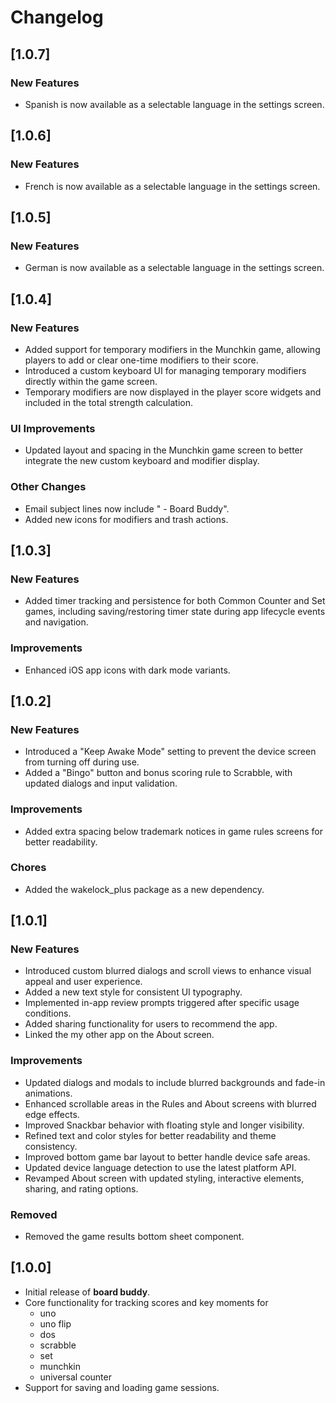 # Changelog

## [1.0.7]

### New Features
- Spanish is now available as a selectable language in the settings screen.

## [1.0.6]

### New Features
- French is now available as a selectable language in the settings screen.

## [1.0.5]

### New Features
- German is now available as a selectable language in the settings screen.

## [1.0.4]

### New Features
- Added support for temporary modifiers in the Munchkin game, allowing players to add or clear one-time modifiers to their score.
- Introduced a custom keyboard UI for managing temporary modifiers directly within the game screen.
- Temporary modifiers are now displayed in the player score widgets and included in the total strength calculation.

### UI Improvements
- Updated layout and spacing in the Munchkin game screen to better integrate the new custom keyboard and modifier display.

### Other Changes
- Email subject lines now include " - Board Buddy".
- Added new icons for modifiers and trash actions.

## [1.0.3]

### New Features
- Added timer tracking and persistence for both Common Counter and Set games, including saving/restoring timer state during app lifecycle events and navigation.

### Improvements
- Enhanced iOS app icons with dark mode variants.

## [1.0.2]

### New Features
- Introduced a "Keep Awake Mode" setting to prevent the device screen from turning off during use.
- Added a "Bingo" button and bonus scoring rule to Scrabble, with updated dialogs and input validation.

### Improvements
- Added extra spacing below trademark notices in game rules screens for better readability.

### Chores
- Added the wakelock_plus package as a new dependency.

## [1.0.1]

### New Features
- Introduced custom blurred dialogs and scroll views to enhance visual appeal and user experience.
- Added a new text style for consistent UI typography.
- Implemented in-app review prompts triggered after specific usage conditions.
- Added sharing functionality for users to recommend the app.
- Linked the my other app on the About screen.

### Improvements
- Updated dialogs and modals to include blurred backgrounds and fade-in animations.
- Enhanced scrollable areas in the Rules and About screens with blurred edge effects.
- Improved Snackbar behavior with floating style and longer visibility.
- Refined text and color styles for better readability and theme consistency.
- Improved bottom game bar layout to better handle device safe areas.
- Updated device language detection to use the latest platform API.
- Revamped About screen with updated styling, interactive elements, sharing, and rating options.

### Removed
- Removed the game results bottom sheet component.

## [1.0.0]

- Initial release of **board buddy**.
- Core functionality for tracking scores and key moments for
    - uno
    - uno flip
    - dos
    - scrabble
    - set
    - munchkin
    - universal counter
- Support for saving and loading game sessions.